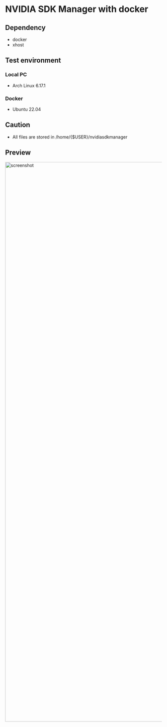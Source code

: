 # NVIDIA SDK Manager with docker
## Dependency
- docker
- xhost
## Test environment
### Local PC
- Arch Linux 6.17.1
### Docker
- Ubuntu 22.04
## Caution
- All files are stored in /home/{$USER}/nvidiasdkmanager
## Preview
<img width="2876" height="1797" alt="screenshot" src="https://github.com/user-attachments/assets/5e6f46ce-aaf2-4a6e-b2ff-5dab26ed669d" />
